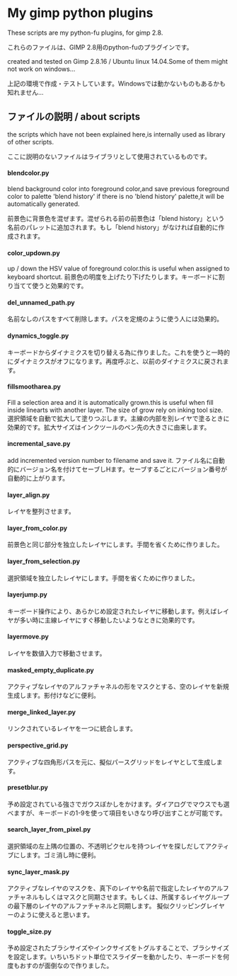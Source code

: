 My gimp python plugins
====
These scripts are my python-fu plugins, for gimp 2.8.

これらのファイルは、GIMP 2.8用のpython-fuのプラグインです。

created and tested on Gimp 2.8.16 / Ubuntu linux 14.04.Some of them might not work on windows...

上記の環境で作成・テストしています。Windowsでは動かないものもあるかも知れません…




ファイルの説明 / about scripts 
-----
the scripts which have not been explained here,is internally used as library of other scripts.

ここに説明のないファイルはライブラリとして使用されているものです。

#### blendcolor.py
blend background color into foreground color,and save previous foreground color to palette 'blend history'
if there is no 'blend history' palette,it will be automatically generated.

前景色に背景色を混ぜます。混ぜられる前の前景色は「blend history」という名前のパレットに追加されます。もし「blend history」がなければ自動的に作成されます。

#### color_updown.py
up / down the HSV value of foreground color.this is useful when assigned to keyboard shortcut.
前景色の明度を上げたり下げたりします。キーボードに割り当てて使うと効果的です。

#### del_unnamed_path.py
名前なしのパスをすべて削除します。パスを定規のように使う人には効果的。

#### dynamics_toggle.py
キーボードからダイナミクスを切り替える為に作りました。これを使うと一時的にダイナミクスがオフになります。再度呼ぶと、以前のダイナミクスに戻されます。

#### fillsmootharea.py
Fill a selection area and it is automatically grown.this is useful when fill inside linearts with another layer.
The size of grow rely on inking tool size.
選択領域を自動で拡大して塗りつぶします。主線の内部を別レイヤで塗るときに効果的です。拡大サイズはインクツールのペン先の大きさに由来します。

#### incremental_save.py
add incremented version number to filename and save it.
ファイル名に自動的にバージョン名を付けてセーブしHます。セーブするごとにバージョン番号が自動的に上がります。

#### layer_align.py
レイヤを整列させます。

#### layer_from_color.py
前景色と同じ部分を独立したレイヤにします。手間を省くために作りました。

#### layer_from_selection.py
選択領域を独立したレイヤにします。手間を省くために作りました。

#### layerjump.py
キーボード操作により、あらかじめ設定されたレイヤに移動します。例えばレイヤが多い時に主線レイヤにすぐ移動したいようなときに効果的です。

#### layermove.py
レイヤを数値入力で移動させます。

#### masked_empty_duplicate.py
アクティブなレイヤのアルファチャネルの形をマスクとする、空のレイヤを新規生成します。影付けなどに便利。

#### merge_linked_layer.py
リンクされているレイヤを一つに統合します。

#### perspective_grid.py
アクティブな四角形パスを元に、擬似パースグリッドをレイヤとして生成します。

#### presetblur.py
予め設定されている強さでガウスぼかしをかけます。ダイアログでマウスでも選べますが、キーボードの1-9を使って項目をいきなり呼び出すことが可能です。

#### search_layer_from_pixel.py
選択領域の左上隅の位置の、不透明ピクセルを持つレイヤを探しだしてアクティブにします。ゴミ消し時に便利。

#### sync_layer_mask.py
アクティブなレイヤのマスクを、真下のレイヤや名前で指定したレイヤのアルファチャネルもしくはマスクと同期させます。もしくは、所属するレイヤグループの最下層のレイヤのアルファチャネルと同期します。
擬似クリッピングレイヤーのように使えると思います。

#### toggle_size.py
予め設定されたブラシサイズやインクサイズをトグルすることで、ブラシサイズを設定します。いちいちドット単位でスライダーを動かしたり、キーボードを何度もおすのが面倒なので作りました。


